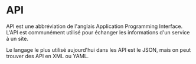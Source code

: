 # API

API est une abbréviation de l'anglais Application Programming Interface.
L'API est communément utilisé pour échanger les informations d'un service à un site.

Le langage le plus utilisé aujourd'hui dans les API est le JSON, mais on peut trouver des API en XML ou YAML. 